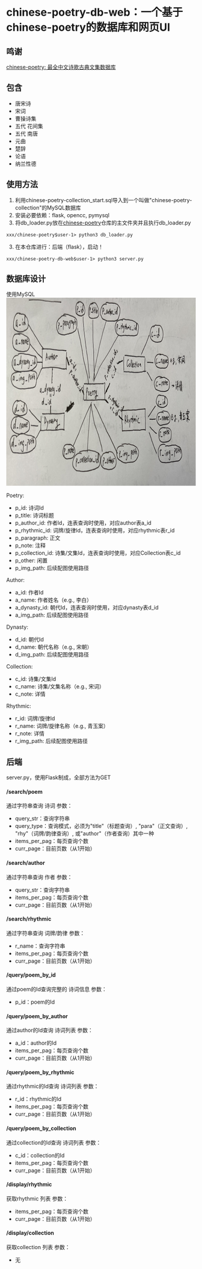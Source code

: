 # chinese-poetry-db-web：一个基于chinese-poetry的数据库和网页UI

## 鸣谢
<a href="https://github.com/chinese-poetry/chinese-poetry/tree/master#chinese-poetry-%E6%9C%80%E5%85%A8%E4%B8%AD%E6%96%87%E8%AF%97%E6%AD%8C%E5%8F%A4%E5%85%B8%E6%96%87%E9%9B%86%E6%95%B0%E6%8D%AE%E5%BA%93">chinese-poetry: 最全中文诗歌古典文集数据库</a>

## 包含
- 唐宋诗
- 宋词
- 曹操诗集
- 五代 花间集
- 五代 南唐
- 元曲
- 楚辞
- 论语
- 纳兰性德

## 使用方法
1. 利用chinese-poetry-collection_start.sql导入到一个叫做"chinese-poetry-collection"的MySQL数据库
2. 安装必要依赖：flask, opencc, pymysql
3. 将db_loader.py放在<a href="https://github.com/chinese-poetry/chinese-poetry/tree/master#chinese-poetry-%E6%9C%80%E5%85%A8%E4%B8%AD%E6%96%87%E8%AF%97%E6%AD%8C%E5%8F%A4%E5%85%B8%E6%96%87%E9%9B%86%E6%95%B0%E6%8D%AE%E5%BA%93">chinese-poetry</a>仓库的主文件夹并且执行db_loader.py
```
xxx/chinese-poetry$user-1> python3 db_loader.py
```
3. 在本仓库进行：后端（flask），启动！
```
xxx/chinese-poetry-db-web$user-1> python3 server.py
```

## 数据库设计
使用MySQL
<img src="./ERM.JPG" style="height:500px; width: 9000px">

Poetry:
- p_id: 诗词Id
- p_title: 诗词标题
- p_author_id: 作者Id，连表查询时使用，对应author表a_id
- p_rhythmic_id: 词牌/旋律Id，连表查询时使用，对应rhythmic表r_id
- p_paragraph: 正文
- p_note: 注释
- p_collection_id: 诗集/文集Id，连表查询时使用，对应Collection表c_id
- p_other: 闲置
- p_img_path: 后续配图使用路径

Author:
- a_id: 作者Id
- a_name: 作者姓名（e.g., 李白）
- a_dynasty_id: 朝代Id，连表查询时使用，对应dynasty表d_id
- a_img_path: 后续配图使用路径

Dynasty:
- d_id: 朝代Id
- d_name: 朝代名称（e.g., 宋朝）
- d_img_path: 后续配图使用路径

Collection:
- c_id: 诗集/文集Id
- c_name: 诗集/文集名称（e.g., 宋词）
- c_note: 详情

Rhythmic:
- r_id: 词牌/旋律Id
- r_name: 词牌/旋律名称（e.g., 青玉案）
- r_note: 详情
- r_img_path: 后续配图使用路径

## 后端
server.py，使用Flask制成，全部方法为GET

#### /search/poem
通过字符串查询 诗词
参数：
- query_str：查询字符串
- query_type：查询模式，必须为"title"（标题查询）, "para"（正文查询）, "rhy"（词牌/韵律查询）, 或"author"（作者查询）其中一种
- items_per_pag：每页查询个数
- curr_page：目前页数（从1开始）

#### /search/author
通过字符串查询 作者
参数：
- query_str：查询字符串
- items_per_pag：每页查询个数
- curr_page：目前页数（从1开始）

#### /search/rhythmic
通过字符串查询 词牌/韵律
参数：
- r_name：查询字符串
- items_per_pag：每页查询个数
- curr_page：目前页数（从1开始）

#### /query/poem_by_id
通过poem的Id查询完整的 诗词信息
参数：
- p_id：poem的Id

#### /query/poem_by_author
通过author的Id查询 诗词列表
参数：
- a_id：author的Id
- items_per_pag：每页查询个数
- curr_page：目前页数（从1开始）

#### /query/poem_by_rhythmic
通过rhythmic的Id查询 诗词列表
参数：
- r_id：rhythmic的Id
- items_per_pag：每页查询个数
- curr_page：目前页数（从1开始）

#### /query/poem_by_collection
通过collection的Id查询 诗词列表
参数：
- c_id：collection的Id
- items_per_pag：每页查询个数
- curr_page：目前页数（从1开始）

#### /display/rhythmic
获取rhythmic 列表
参数：
- items_per_pag：每页查询个数
- curr_page：目前页数（从1开始）

#### /display/collection
获取collection 列表
参数：
- 无

